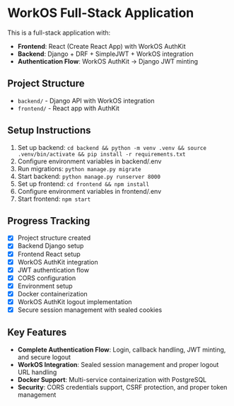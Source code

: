 # WorkOS Full-Stack Application

This is a full-stack application with:

- **Frontend**: React (Create React App) with WorkOS AuthKit
- **Backend**: Django + DRF + SimpleJWT + WorkOS integration
- **Authentication Flow**: WorkOS AuthKit → Django JWT minting

## Project Structure

- `backend/` - Django API with WorkOS integration
- `frontend/` - React app with AuthKit

## Setup Instructions

1. Set up backend: `cd backend && python -m venv .venv && source .venv/bin/activate && pip install -r requirements.txt`
2. Configure environment variables in backend/.env
3. Run migrations: `python manage.py migrate`
4. Start backend: `python manage.py runserver 8000`
5. Set up frontend: `cd frontend && npm install`
6. Configure environment variables in frontend/.env
7. Start frontend: `npm start`

## Progress Tracking

- [x] Project structure created
- [x] Backend Django setup
- [x] Frontend React setup
- [x] WorkOS AuthKit integration
- [x] JWT authentication flow
- [x] CORS configuration
- [x] Environment setup
- [x] Docker containerization
- [x] WorkOS AuthKit logout implementation
- [x] Secure session management with sealed cookies

## Key Features

- **Complete Authentication Flow**: Login, callback handling, JWT minting, and secure logout
- **WorkOS Integration**: Sealed session management and proper logout URL handling
- **Docker Support**: Multi-service containerization with PostgreSQL
- **Security**: CORS credentials support, CSRF protection, and proper token management
